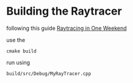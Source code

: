 # Building the Raytracer


following this guide [Raytracing in One Weekend](https://raytracing.github.io/books/RayTracingInOneWeekend.html)


use the 
```
cmake build
```

run using
```
build/src/Debug/MyRayTracer.cpp
```